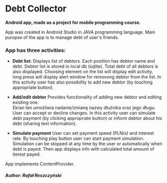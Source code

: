 # Debt Collector
**Android app, made as a project for mobile programming course.**


App was created in Android Studio in JAVA programming language.
Main puropse of the app is to manage debt of user's friends. 
### App has three activities:
- **Debt list:**
Displays list of debtors. Each position has debtor name and debt. Debtor list is stored in local db (sqlite). Total debt of all debtors is also displayed.
Choosing element on the list will display edit activity, long press will display alert window for removong debtor from the list.
In this activity user has also possibility to add new debtor (by touching appropriate button).

- **Add/edit debtor**
Provides functionality of adding new debtor and editing existing one.    
Ekran ten umożliwia nadanie/zmianę nazwy dłużnika oraz jego długu. User can accept or decline changes.
In this activity user can simulate debt payment (by clicking appropriate button) or inform debtor about his debt (sharing text information).
- **Simulate payment**
User can set payment speed (PLN/s) and interest rate.
By touching play button user can start payment simulation. Simulation can be stopped at any time by the user or automatically when debt is payed. Then app displays info with calculated total amount of iterest payed.

App implements ContentProvider.


##### Author: Rafał Reszczyński
